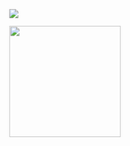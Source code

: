 <img src="https://img.shields.io/badge/Android-3DDC84?style=flat-square&logo=Android&logoColor=white"/>

<a href="https://github.com/anuraghazra/github-readme-stats"><img height=200 align="center" src="https://github-readme-stats.vercel.app/api?username=Devgjh07" /></a>
